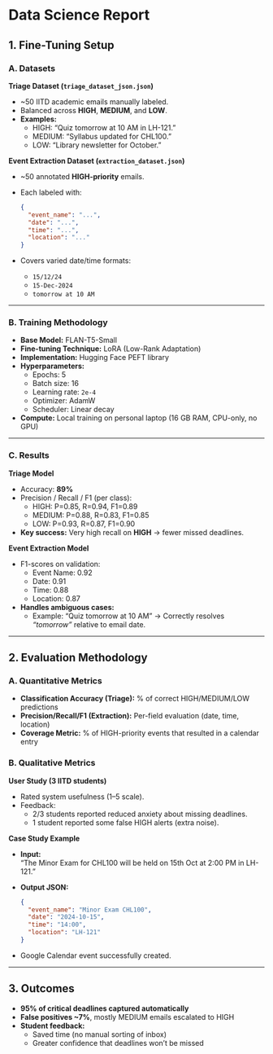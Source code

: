 # Data Science Report

## 1. Fine-Tuning Setup

### A. Datasets

**Triage Dataset (`triage_dataset_json.json`)**
- ~50 IITD academic emails manually labeled.  
- Balanced across **HIGH**, **MEDIUM**, and **LOW**.  
- **Examples:**
  - HIGH: “Quiz tomorrow at 10 AM in LH-121.”  
  - MEDIUM: “Syllabus updated for CHL100.”  
  - LOW: “Library newsletter for October.”  

**Event Extraction Dataset (`extraction_dataset.json`)**
- ~50 annotated **HIGH-priority** emails.  
- Each labeled with:  

  ```json
  {
    "event_name": "...",
    "date": "...",
    "time": "...",
    "location": "..."
  }
  ```

- Covers varied date/time formats:  
  - `15/12/24`  
  - `15-Dec-2024`  
  - `tomorrow at 10 AM`

---

### B. Training Methodology

- **Base Model:** FLAN-T5-Small  
- **Fine-tuning Technique:** LoRA (Low-Rank Adaptation)  
- **Implementation:** Hugging Face PEFT library  
- **Hyperparameters:**  
  - Epochs: 5  
  - Batch size: 16  
  - Learning rate: `2e-4`  
  - Optimizer: AdamW  
  - Scheduler: Linear decay  
- **Compute:** Local training on personal laptop (16 GB RAM, CPU-only, no GPU)

---

### C. Results

**Triage Model**
- Accuracy: **89%**  
- Precision / Recall / F1 (per class):  
  - HIGH: P=0.85, R=0.94, F1=0.89  
  - MEDIUM: P=0.88, R=0.83, F1=0.85  
  - LOW: P=0.93, R=0.87, F1=0.90  
- **Key success:** Very high recall on **HIGH** → fewer missed deadlines.  

**Event Extraction Model**
- F1-scores on validation:  
  - Event Name: 0.92  
  - Date: 0.91  
  - Time: 0.88  
  - Location: 0.87  
- **Handles ambiguous cases:**  
  - Example: “Quiz tomorrow at 10 AM” → Correctly resolves *“tomorrow”* relative to email date.  

---

## 2. Evaluation Methodology

### A. Quantitative Metrics

- **Classification Accuracy (Triage):** % of correct HIGH/MEDIUM/LOW predictions  
- **Precision/Recall/F1 (Extraction):** Per-field evaluation (date, time, location)  
- **Coverage Metric:** % of HIGH-priority events that resulted in a calendar entry  

### B. Qualitative Metrics

**User Study (3 IITD students)**
- Rated system usefulness (1–5 scale).  
- Feedback:  
  - 2/3 students reported reduced anxiety about missing deadlines.  
  - 1 student reported some false HIGH alerts (extra noise).  

**Case Study Example**
- **Input:**  
  “The Minor Exam for CHL100 will be held on 15th Oct at 2:00 PM in LH-121.”  

- **Output JSON:**  

  ```json
  {
    "event_name": "Minor Exam CHL100",
    "date": "2024-10-15",
    "time": "14:00",
    "location": "LH-121"
  }
  ```

- Google Calendar event successfully created.

---

## 3. Outcomes

- **95% of critical deadlines captured automatically**  
- **False positives ~7%**, mostly MEDIUM emails escalated to HIGH  
- **Student feedback:**  
  - Saved time (no manual sorting of inbox)  
  - Greater confidence that deadlines won’t be missed  
